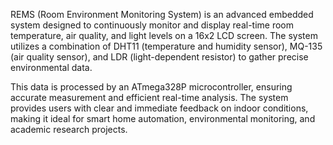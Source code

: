 REMS (Room Environment Monitoring System) is an advanced embedded system designed to continuously monitor and display real-time room temperature, air quality, and light levels on a 16x2 LCD screen. The system utilizes a combination of DHT11 (temperature and humidity sensor), MQ-135 (air quality sensor), and LDR (light-dependent resistor) to gather precise environmental data.

This data is processed by an ATmega328P microcontroller, ensuring accurate measurement and efficient real-time analysis. The system provides users with clear and immediate feedback on indoor conditions, making it ideal for smart home automation, environmental monitoring, and academic research projects.
